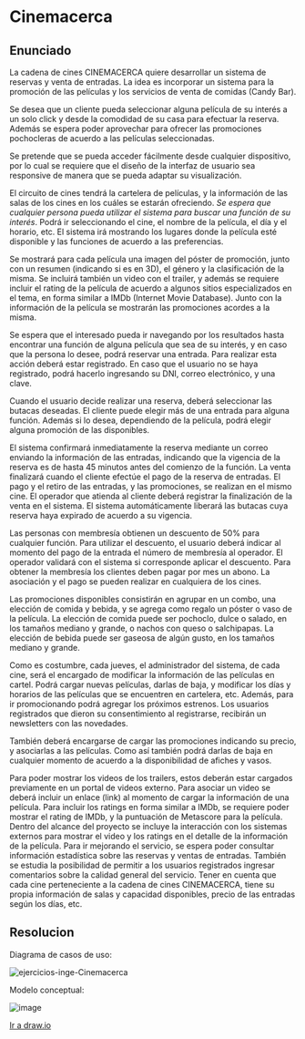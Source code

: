 # Cinemacerca

## Enunciado

La cadena de cines CINEMACERCA quiere desarrollar un sistema de reservas y
venta de entradas. La idea es incorporar un sistema para la promoción de las películas
y los servicios de venta de comidas (Candy Bar).

Se desea que un cliente pueda seleccionar alguna película de su interés a un
solo click y desde la comodidad de su casa para efectuar la reserva. Además se espera
poder aprovechar para ofrecer las promociones pochocleras de acuerdo a las películas
seleccionadas.

Se pretende que se pueda acceder fácilmente desde cualquier
dispositivo, por lo cual se requiere que el diseño de la interfaz de usuario sea
responsive de manera que se pueda adaptar su visualización.

El circuito de cines tendrá la cartelera de películas, y la información de las salas
de los cines en los cuáles se estarán ofreciendo. *Se espera que cualquier persona
pueda utilizar el sistema para buscar una función de su interés*. Podrá ir seleccionando
el cine, el nombre de la película, el día y el horario, etc. El sistema irá mostrando los
lugares donde la película esté disponible y las funciones de acuerdo a las preferencias.

Se mostrará para cada película una imagen del póster de promoción, junto con un
resumen (indicando si es en 3D), el género y la clasificación de la misma. Se incluirá
también un video con el trailer, y además se requiere incluir el rating de la película de
acuerdo a algunos sitios especializados en el tema, en forma similar a IMDb (Internet
Movie Database). Junto con la información de la película se mostrarán las promociones
acordes a la misma.

Se espera que el interesado pueda ir navegando por los resultados hasta
encontrar una función de alguna película que sea de su interés, y en caso que la
persona lo desee, podrá reservar una entrada. Para realizar esta acción deberá estar
registrado. En caso que el usuario no se haya registrado, podrá hacerlo ingresando su
DNI, correo electrónico, y una clave.

Cuando el usuario decide realizar una reserva, deberá seleccionar las butacas
deseadas. El cliente puede elegir más de una entrada para alguna función. Además si lo
desea, dependiendo de la película, podrá elegir alguna promoción de las disponibles.

El sistema confirmará inmediatamente la reserva mediante un correo enviando la
información de las entradas, indicando que la vigencia de la reserva es de hasta 45
minutos antes del comienzo de la función.
La venta finalizará cuando el cliente efectúe el pago de la reserva de entradas.
El pago y el retiro de las entradas, y las promociones, se realizan en el mismo cine. El
operador que atienda al cliente deberá registrar la finalización de la venta en el sistema.
El sistema automáticamente liberará las butacas cuya reserva haya expirado de
acuerdo a su vigencia.

Las personas con membresía obtienen un descuento de 50% para cualquier
función. Para utilizar el descuento, el usuario deberá indicar al momento del pago de la
entrada el número de membresía al operador. El operador validará con el sistema si
corresponde aplicar el descuento. Para obtener la membresía los clientes deben pagar
por mes un abono. La asociación y el pago se pueden realizar en cualquiera de los
cines.

Las promociones disponibles consistirán en agrupar en un combo, una elección
de comida y bebida, y se agrega como regalo un póster o vaso de la película.
La elección de comida puede ser pochoclo, dulce o salado, en los tamaños
mediano y grande, o nachos con queso o salchipapas.
La elección de bebida puede ser gaseosa de algún gusto, en los tamaños
mediano y grande. 

Como es costumbre, cada jueves, el administrador del sistema, de cada cine,
será el encargado de modificar la información de las películas en cartel. Podrá cargar
nuevas películas, darlas de baja, y modificar los días y horarios de las películas que se
encuentren en cartelera, etc. Además, para ir promocionando podrá agregar los
próximos estrenos. Los usuarios registrados que dieron su consentimiento al registrarse,
recibirán un newsletters con las novedades.

También deberá encargarse de cargar las promociones indicando su precio, y
asociarlas a las películas. Como así también podrá darlas de baja en cualquier
momento de acuerdo a la disponibilidad de afiches y vasos.

Para poder mostrar los videos de los trailers, estos deberán estar cargados
previamente en un portal de videos externo. Para asociar un video se deberá incluir un
enlace (link) al momento de cargar la información de una película.
Para incluir los ratings en forma similar a IMDb, se requiere poder mostrar el
rating de IMDb, y la puntuación de Metascore para la película.
Dentro del alcance del proyecto se incluye la interacción con los sistemas
externos para mostrar el video y los ratings en el detalle de la información de la película.
Para ir mejorando el servicio, se espera poder consultar información estadística
sobre las reservas y ventas de entradas. También se estudia la posibilidad de permitir a
los usuarios registrados ingresar comentarios sobre la calidad general del servicio.
Tener en cuenta que cada cine perteneciente a la cadena de cines
CINEMACERCA, tiene su propia información de salas y capacidad disponibles, precio
de las entradas según los días, etc.

## Resolucion

Diagrama de casos de uso:

![ejercicios-inge-Cinemacerca](https://github.com/user-attachments/assets/6965caef-3ec4-4a4e-9c74-8b55636b7c3b)


Modelo conceptual:

![image](https://github.com/user-attachments/assets/d8427f3b-b482-4aad-927a-4a08418edd97)


[Ir a draw.io](https://app.diagrams.net/#G1UifyQq6RtjPdA1hBLrTKS6chdx7hsSHG#%7B%22pageId%22%3A%225ic7H5diq4Vpwu0SgvJ7%22%7D)
